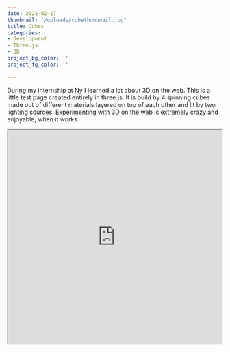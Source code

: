 ```yaml
---
date: 2021-02-17
thumbnail: "/uploads/cubethumbnail.jpg"
title: Cubes
categories:
- Development
- Three.js
- 3D
project_bg_color: ''
project_fg_color: ''

---
```

During my internship at  [Ny](https://ny.se "Ny") I learned a lot about 3D on the web. This is a little test page created entirely in three.js. It is build by 4 spinning cubes made out of different materials layered on top of each other and lit by two lighting sources. Experimenting with 3D on the web is extremely crazy and enjoyable, when it works.

<iframe src="https://gekolev.github.io/cube/" width="500" height="500" name="Cubes"></iframe>